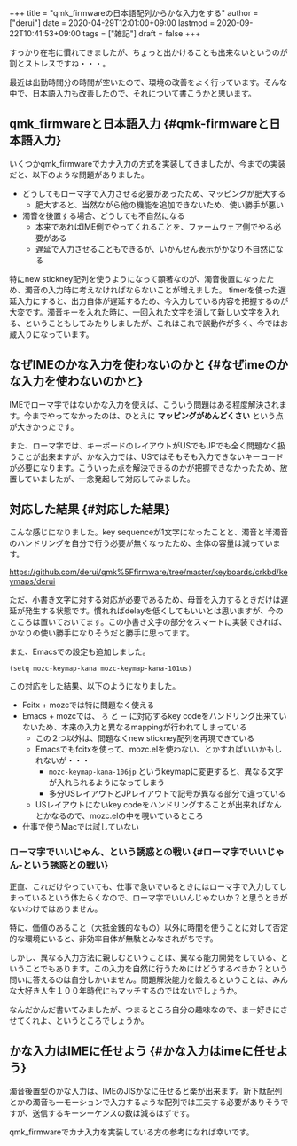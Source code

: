 +++
title = "qmk_firmwareの日本語配列からかな入力をする"
author = ["derui"]
date = 2020-04-29T12:01:00+09:00
lastmod = 2020-09-22T10:41:53+09:00
tags = ["雑記"]
draft = false
+++

すっかり在宅に慣れてきましたが、ちょっと出かけることも出来ないというのが割とストレスですね・・・。

最近は出勤時間分の時間が空いたので、環境の改善をよく行っています。そんな中で、日本語入力も改善したので、それについて書こうかと思います。

<!--more-->


## qmk\_firmwareと日本語入力 {#qmk-firmwareと日本語入力}

いくつかqmk\_firmwareでカナ入力の方式を実装してきましたが、今までの実装だと、以下のような問題がありました。

-   どうしてもローマ字で入力させる必要があったため、マッピングが肥大する
    -   肥大すると、当然ながら他の機能を追加できないため、使い勝手が悪い
-   濁音を後置する場合、どうしても不自然になる
    -   本来であればIME側でやってくれることを、ファームウェア側でやる必要がある
    -   遅延で入力させることもできるが、いかんせん表示がかなり不自然になる

特にnew stickney配列を使うようになって顕著なのが、濁音後置になったため、濁音の入力時に考えなければならないことが増えました。
timerを使った遅延入力にすると、出力自体が遅延するため、今入力している内容を把握するのが大変です。濁音キーを入れた時に、一回入れた文字を消して新しい文字を入れる、ということもしてみたりしましたが、これはこれで誤動作が多く、今ではお蔵入りになっています。


## なぜIMEのかな入力を使わないのかと {#なぜimeのかな入力を使わないのかと}

IMEでローマ字ではないかな入力を使えば、こういう問題はある程度解決されます。今までやってなかったのは、ひとえに **マッピングがめんどくさい** という点が大きかったです。

また、ローマ字では、キーボードのレイアウトがUSでもJPでも全く問題なく扱うことが出来ますが、かな入力では、USではそもそも入力できないキーコードが必要になります。こういった点を解決できるのかが把握できなかったため、放置していましたが、一念発起して対応してみました。


## 対応した結果 {#対応した結果}

こんな感じになりました。key sequenceが1文字になったことと、濁音と半濁音のハンドリングを自分で行う必要が無くなったため、全体の容量は減っています。

<https://github.com/derui/qmk%5Ffirmware/tree/master/keyboards/crkbd/keymaps/derui>

ただ、小書き文字に対する対応が必要であるため、母音を入力するときだけは遅延が発生する状態です。慣れればdelayを低くしてもいいとは思いますが、今のところは置いておいてます。この小書き文字の部分をスマートに実装できれば、かなりの使い勝手になりそうだと勝手に思ってます。

また、Emacsでの設定も追加しました。

```emacs-lisp
(setq mozc-keymap-kana mozc-keymap-kana-101us)
```

この対応をした結果、以下のようになりました。

-   Fcitx + mozcでは特に問題なく使える
-   Emacs + mozcでは、 `ろ` と `ー` に対応するkey codeをハンドリング出来ていないため、本来の入力と異なるmappingが行われてしまっている
    -   この２つ以外は、問題なくnew stickney配列を再現できている
    -   Emacsでもfcitxを使って、mozc.elを使わない、とかすればいいかもしれないが・・・
        -   `mozc-keymap-kana-106jp` というkeymapに変更すると、異なる文字が入れられるようになってしまう
        -   多分USレイアウトとJPレイアウトで記号が異なる部分で違っている
    -   USレイアウトにないkey codeをハンドリングすることが出来ればなんとかなるので、mozc.elの中を覗いているところ
-   仕事で使うMacでは試していない


### ローマ字でいいじゃん、という誘惑との戦い {#ローマ字でいいじゃん-という誘惑との戦い}

正直、これだけやっていても、仕事で急いでいるときにはローマ字で入力してしまっているという体たらくなので、ローマ字でいいんじゃないか？と思うときがないわけではありません。

特に、価値のあること（大抵金銭的なもの）以外に時間を使うことに対して否定的な環境にいると、非効率自体が無駄とみなされがちです。

しかし、異なる入力方法に親しむということは、異なる能力開発をしている、ということでもあります。この入力を自然に行うためにはどうするべきか？という問いに答えるのは自分しかいません。問題解決能力を鍛えるということは、みんな大好き人生１００年時代にもマッチするのではないでしょうか。

なんだかんだ書いてみましたが、つまるところ自分の趣味なので、まー好きにさせてくれよ、というところでしょうか。


## かな入力はIMEに任せよう {#かな入力はimeに任せよう}

濁音後置型のかな入力は、IMEのJISかなに任せると楽が出来ます。新下駄配列とかの濁音も一モーションで入力するような配列では工夫する必要がありそうですが、送信するキーシーケンスの数は減るはずです。

qmk\_firmwareでカナ入力を実装している方の参考になれば幸いです。
